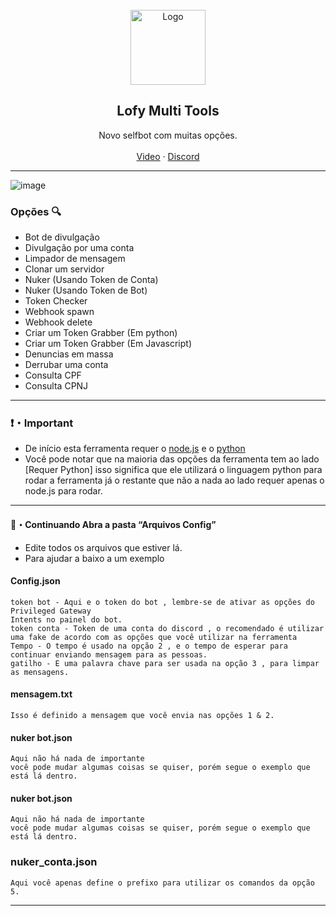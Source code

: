 <br/>
<div align="center">
  <a href="https://github.com/PolarLofy/Lofy-Multi-Tools">
    <img src="https://cdn.discordapp.com/emojis/929873029117407262.webp?size=96&quality=lossless" alt="Logo" width="120" height="120">
  </a>
  
  <h2 align="center">Lofy Multi Tools</h3>

  <p align="center">
    Novo selfbot com muitas opções.
    <br />
    <br />
    <a href="https://youtu.be/vw2w-xhnTqA">Video</a>
    ·
    <a href="https://discord.gg/4Szhr7kMJg">Discord</a>
  </p>
</div>

---------------------------------------

![image](https://cdn.discordapp.com/attachments/947600089101271082/948723490821906492/unknown.png)

### Opções 🔍

- Bot de divulgação
- Divulgação por uma conta
- Limpador de mensagem
- Clonar um servidor
- Nuker (Usando Token de Conta)
- Nuker (Usando Token de Bot)
- Token Checker
- Webhook spawn
- Webhook delete
- Criar um Token Grabber (Em python)
- Criar um Token Grabber (Em Javascript)
- Denuncias em massa
- Derrubar uma conta
- Consulta CPF
- Consulta CPNJ

---------------------------------------

### ❗・Important
* De início esta ferramenta requer o [node.js](https://nodejs.org/en/download/) e o [python](https://www.python.org/downloads/)
* Você pode notar que na maioria das opções da ferramenta tem ao lado [Requer Python] isso significa que ele utilizará o linguagem python para rodar a ferramenta já o restante que não a nada ao lado requer apenas o node.js para rodar.

---------------------------------------

#### 🔧・Continuando Abra a pasta “Arquivos Config” 
* Edite todos os arquivos que estiver lá.
* Para ajudar a baixo a um exemplo

#### Config.json

```
token bot - Aqui e o token do bot , lembre-se de ativar as opções do Privileged Gateway 
Intents no painel do bot.
token conta - Token de uma conta do discord , o recomendado é utilizar uma fake de acordo com as opções que você utilizar na ferramenta
Tempo - O tempo é usado na opção 2 , e o tempo de esperar para continuar enviando mensagem para as pessoas.
gatilho - E uma palavra chave para ser usada na opção 3 , para limpar as mensagens.
```

#### mensagem.txt

```
Isso é definido a mensagem que você envia nas opções 1 & 2.
```

#### nuker bot.json

```
Aqui não há nada de importante
você pode mudar algumas coisas se quiser, porém segue o exemplo que está lá dentro.
```

#### nuker bot.json

```
Aqui não há nada de importante
você pode mudar algumas coisas se quiser, porém segue o exemplo que está lá dentro.
```

### nuker_conta.json

```
Aqui você apenas define o prefixo para utilizar os comandos da opção 5.
```


---------------------------------------
